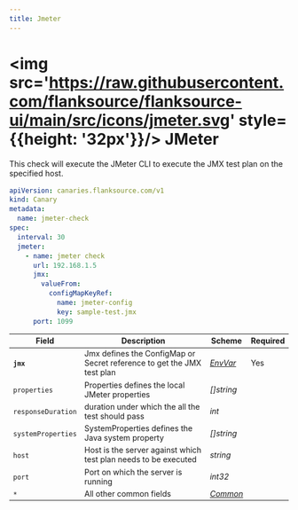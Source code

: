 ```yaml
---
title: Jmeter
---
```


# <img src='<https://raw.githubusercontent.com/flanksource/flanksource-ui/main/src/icons/jmeter.svg>' style={{height: '32px'}}/> JMeter

<Standard/>

This check will execute the JMeter CLI to execute the JMX test plan on the specified host.

```yaml
apiVersion: canaries.flanksource.com/v1
kind: Canary
metadata:
  name: jmeter-check
spec:
  interval: 30
  jmeter:
    - name: jmeter check
      url: 192.168.1.5
      jmx:
        valueFrom:
          configMapKeyRef:
            name: jmeter-config
            key: sample-test.jmx
      port: 1099
```

| Field | Description | Scheme | Required |
| ----- | ----------- | ------ | -------- |
| **`jmx`** | Jmx defines the ConfigMap or Secret reference to get the JMX test plan | [*EnvVar*](../../concepts/authentication/#envvar) | Yes |
| `properties` | Properties defines the local JMeter properties | *\[\]string* |  |
| `responseDuration` | duration  under which the all the test should pass | *int* |  |
| `systemProperties` | SystemProperties defines the Java system property | *\[\]string* |  |
| `host` | Host is the server against which test plan needs to be executed | *string* | |
| `port` | Port on which the server is running | *int32* | |
| `*` | All other common fields | [*Common*](common) | |
